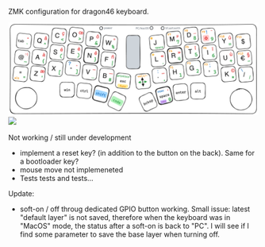 ZMK configuration for dragon46 keyboard.

![](dragon46.png)
![](dragon46_photo.png)

Not working / still under development
- implement a reset key? (in addition to the button on the back). Same for a bootloader key?
- mouse move not implemeneted
- Tests tests and tests...

Update:
- soft-on / off throug dedicated GPIO button working.  Small issue: latest "default layer" is not saved, therefore when the keyboard was in "MacOS" mode, the status after a soft-on is back to "PC". I will see if I find some parameter to save the base layer when turning off.
